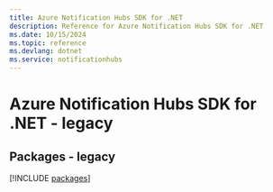```yaml
---
title: Azure Notification Hubs SDK for .NET
description: Reference for Azure Notification Hubs SDK for .NET
ms.date: 10/15/2024
ms.topic: reference
ms.devlang: dotnet
ms.service: notificationhubs
---
```

# Azure Notification Hubs SDK for .NET - legacy
## Packages - legacy
[!INCLUDE [packages](notification-hubs-index.md)]